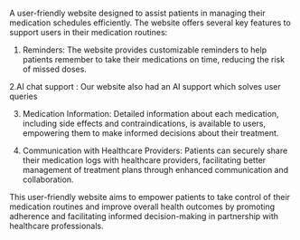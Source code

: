 A user-friendly website designed to assist patients in managing their medication schedules efficiently. The website offers several key features to support users in their medication routines:

1. Reminders: The website provides customizable reminders to help patients remember to take their medications on time, reducing the risk of missed doses.

2.AI chat support : Our website also had an AI support which solves user queries 

3. Medication Information: Detailed information about each medication, including side effects and contraindications, is available to users, empowering them to make informed decisions about their treatment.

4. Communication with Healthcare Providers: Patients can securely share their medication logs with healthcare providers, facilitating better management of treatment plans through enhanced communication and collaboration.

This user-friendly website aims to empower patients to take control of their medication routines and improve overall health outcomes by promoting adherence and facilitating informed decision-making in partnership with healthcare professionals.
